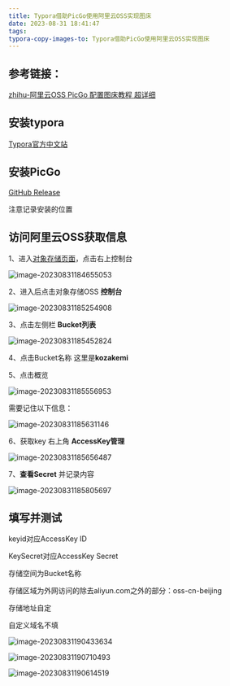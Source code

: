 ```yaml
---
title: Typora借助PicGo使用阿里云OSS实现图床
date: 2023-08-31 18:41:47
tags:
typora-copy-images-to: Typora借助PicGo使用阿里云OSS实现图床
---
```


## 参考链接：

[zhihu-阿里云OSS PicGo 配置图床教程 超详细](https://zhuanlan.zhihu.com/p/104152479)

## 安装typora

[Typora官方中文站](https://typoraio.cn/)

## 安装PicGo

[GitHub Release](https://github.com/Molunerfinn/PicGo/releases)

注意记录安装的位置

## 访问阿里云OSS获取信息

1、进入[对象存储页面](https://cn.aliyun.com/product/oss?from_alibabacloud=)，点击右上控制台

![image-20230831184655053](Typora借助PicGo使用阿里云OSS实现图床/image-20230831184655053.png)

2、进入后点击对象存储OSS **控制台**

![image-20230831185254908](Typora借助PicGo使用阿里云OSS实现图床/image-20230831185254908.png)

3、点击左侧栏 **Bucket列表**

![image-20230831185452824](Typora借助PicGo使用阿里云OSS实现图床/image-20230831185452824.png)

4、点击Bucket名称 这里是**kozakemi**

5、点击概览

![image-20230831185556953](Typora借助PicGo使用阿里云OSS实现图床/image-20230831185556953.png)

需要记住以下信息：

![image-20230831185631146](Typora借助PicGo使用阿里云OSS实现图床/image-20230831185631146.png)

6、获取key 右上角 **AccessKey管理**

![image-20230831185656487](Typora借助PicGo使用阿里云OSS实现图床/image-20230831185656487.png)

7、**查看Secret** 并记录内容

![image-20230831185805697](Typora借助PicGo使用阿里云OSS实现图床/image-20230831185805697.png)



## 填写并测试

keyid对应AccessKey ID

KeySecret对应AccessKey Secret

存储空间为Bucket名称

存储区域为外网访问的除去aliyun.com之外的部分：oss-cn-beijing

存储地址自定

自定义域名不填

![image-20230831190433634](Typora借助PicGo使用阿里云OSS实现图床/image-20230831190433634.png)

![image-20230831190710493](Typora借助PicGo使用阿里云OSS实现图床/image-20230831190710493.png)

![image-20230831190614519](Typora借助PicGo使用阿里云OSS实现图床/image-20230831190614519.png)

